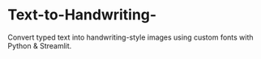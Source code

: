 # Text-to-Handwriting-
Convert typed text into handwriting-style images using custom fonts with Python &amp; Streamlit.
